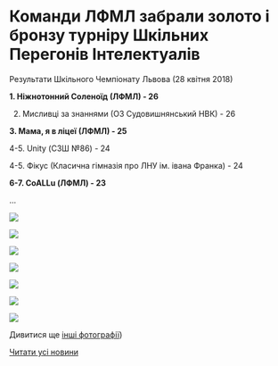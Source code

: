 # Команди ЛФМЛ забрали золото і бронзу турніру Шкільних Перегонів Інтелектуалів

Результати Шкільного Чемпіонату Львова (28 квітня 2018)

**1. Ніжнотонний Соленоїд (ЛФМЛ) - 26**

2. Мисливці за знаннями (ОЗ Судовишнянський НВК) - 26

**3. Мама, я в ліцеї (ЛФМЛ) - 25**

4-5. Unity (СЗШ №86) - 24

4-5. Фікус (Класична гімназія про ЛНУ ім. івана Франка) - 24

**6-7. CoALLu (ЛФМЛ) - 23**

...

![](/images/blog/команди-лфмл-забрали-золото-і-бронзу-турніру-шкільних/31732265_1853381298006466_5044880701984342016_n.jpg)

![](/images/blog/команди-лфмл-забрали-золото-і-бронзу-турніру-шкільних/31822987_1853374984673764_5949588199650099200_o.jpg)

![](/images/blog/команди-лфмл-забрали-золото-і-бронзу-турніру-шкільних/31739967_1853377198006876_4721930398622285824_o.jpg)

![](/images/blog/команди-лфмл-забрали-золото-і-бронзу-турніру-шкільних/31732141_1853371991340730_2247541680028778496_o.jpg)

![](/images/blog/команди-лфмл-забрали-золото-і-бронзу-турніру-шкільних/31730007_1853365308008065_6851031492106125312_o.jpg)

![](/images/blog/команди-лфмл-забрали-золото-і-бронзу-турніру-шкільних/31776020_1853390601338869_5095755354109640704_o.jpg)

![](/images/blog/команди-лфмл-забрали-золото-і-бронзу-турніру-шкільних/31727813_1853390348005561_8105335785634398208_o.jpg)

Дивитися ще [інші фотографії](https://www.facebook.com/shpil.lviv/?hc_ref=ARTj3WqiOcZJRcIIQjqmrDJACgQL5iCvgr0hasq4UcX6ao92UFiSc8hsH1WbS4MOWrs&amp;fref=nf))

[Читати усі новини](/news)
